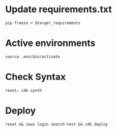 # Update requirements.txt 
`pip freeze > $target_requirements`

# Active environments
`source .env/bin/activate`

# Check Syntax 
`reset; cdk synth`

# Deploy
`reset && zaws login search-test && cdk deploy`
